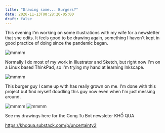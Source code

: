```yaml
---
title: "Drawing some... Burgers?"
date: 2020-11-13T00:28:20-05:00
draft: false
---
```


This evening I'm working on some illustrations with my wife for a newsletter
that she edits. It feels good to be drawing again, something I haven't kept in good
practice of doing since the pandemic began.

<img src="/posts/2020/burger.png" alt="mmmm">

Normally I do most of my work in Illustrator and Sketch, but right now
I'm on a Linux based ThinkPad, so I'm trying my hand at learning Inkscape.

<img src="/posts/2020/image1.png" alt="mmmm">

This burger guy I came up with has really grown on me. I'm done with this project
but find myself doodling this guy now even when I'm just messing around.

<img src="/posts/2020/image2.png" alt="mmmm">
<img src="/posts/2020/image3.png" alt="mmmm">

See my drawings here for the Cong Tu Bot newsleter KHỔ QUA

https://khoqua.substack.com/p/uncertainty2